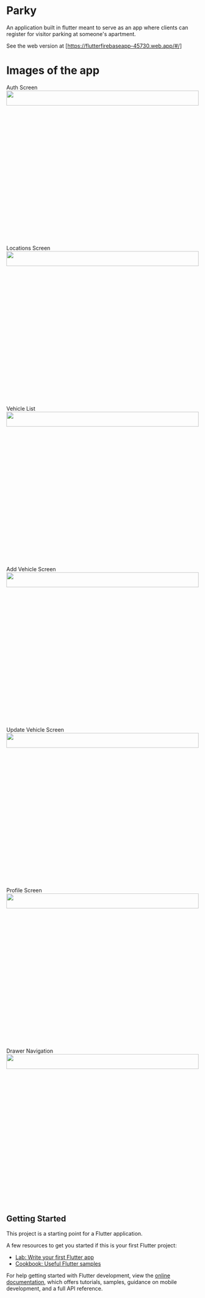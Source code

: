 # Parky

An application built in flutter meant to serve as an app where clients can register for visitor parking at someone's apartment.

See the web version at [https://flutterfirebaseapp-45730.web.app/#/]

# Images of the app

Auth Screen
<img src="/images/auth_screen.PNG" width=100% height=10%>

Locations Screen
<img src="/images/select_location_screen.PNG" width=100% height=10%>

Vehicle List 
<img src="/images/vehicle_list_screen.PNG" width=100% height=10%>

Add Vehicle Screen
<img src="/images/register_vehicle.PNG" width=100% height=10%>

Update Vehicle Screen
<img src="/images/edit_vehicle.PNG" width=100% height=10%>

Profile Screen
<img src="/images/profile_screen.PNG" width=100% height=10%>

Drawer Navigation
<img src="/images/drawer_navigation.PNG" width=100% height=10%>


## Getting Started

This project is a starting point for a Flutter application.

A few resources to get you started if this is your first Flutter project:

- [Lab: Write your first Flutter app](https://docs.flutter.dev/get-started/codelab)
- [Cookbook: Useful Flutter samples](https://docs.flutter.dev/cookbook)

For help getting started with Flutter development, view the
[online documentation](https://docs.flutter.dev/), which offers tutorials,
samples, guidance on mobile development, and a full API reference.
